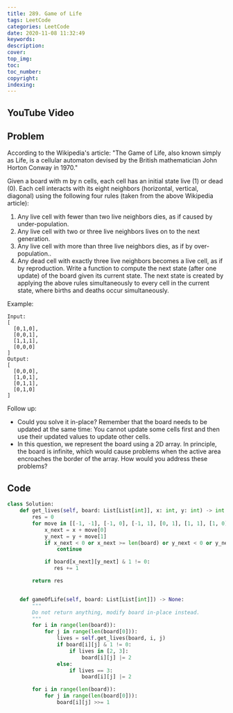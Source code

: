 ```yaml
---
title: 289. Game of Life
tags: LeetCode
categories: LeetCode
date: 2020-11-08 11:32:49
keywords:
description:
cover:
top_img:
toc:
toc_number:
copyright:
indexing:
---
```

## YouTube Video


## Problem
According to the Wikipedia's article: "The Game of Life, also known simply as Life, is a cellular automaton devised by the British mathematician John Horton Conway in 1970."

Given a board with m by n cells, each cell has an initial state live (1) or dead (0). Each cell interacts with its eight neighbors (horizontal, vertical, diagonal) using the following four rules (taken from the above Wikipedia article):

1. Any live cell with fewer than two live neighbors dies, as if caused by under-population.
2. Any live cell with two or three live neighbors lives on to the next generation.
3. Any live cell with more than three live neighbors dies, as if by over-population..
4. Any dead cell with exactly three live neighbors becomes a live cell, as if by reproduction.
Write a function to compute the next state (after one update) of the board given its current state. The next state is created by applying the above rules simultaneously to every cell in the current state, where births and deaths occur simultaneously.

Example:
```
Input: 
[
  [0,1,0],
  [0,0,1],
  [1,1,1],
  [0,0,0]
]
Output: 
[
  [0,0,0],
  [1,0,1],
  [0,1,1],
  [0,1,0]
]
```
Follow up:

- Could you solve it in-place? Remember that the board needs to be updated at the same time: You cannot update some cells first and then use their updated values to update other cells.
- In this question, we represent the board using a 2D array. In principle, the board is infinite, which would cause problems when the active area encroaches the border of the array. How would you address these problems?

## Code
```python
class Solution:
    def get_lives(self, board: List[List[int]], x: int, y: int) -> int:
        res = 0
        for move in [[-1, -1], [-1, 0], [-1, 1], [0, 1], [1, 1], [1, 0], [1, -1], [0, -1]]:
            x_next = x + move[0]
            y_next = y + move[1]
            if x_next < 0 or x_next >= len(board) or y_next < 0 or y_next >= len(board[0]):
                continue

            if board[x_next][y_next] & 1 != 0:
               res += 1

        return res


    def gameOfLife(self, board: List[List[int]]) -> None:
        """
        Do not return anything, modify board in-place instead.
        """
        for i in range(len(board)):
            for j in range(len(board[0])):
                lives = self.get_lives(board, i, j)
                if board[i][j] & 1 != 0:
                    if lives in [2, 3]:
                        board[i][j] |= 2
                else:
                    if lives == 3:
                        board[i][j] |= 2

        for i in range(len(board)):
            for j in range(len(board[0])):
                board[i][j] >>= 1
```